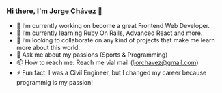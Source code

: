 ### Hi there, I'm [Jorge Chávez](https://jorgechportfolio.netlify.app) 👋

- 🔭 I’m currently working on become a great Frontend Web Developer.
- 🌱 I’m currently learning Ruby On Rails, Advanced React and more.
- 👯 I’m looking to collaborate on any kind of projects that make me learn more about this world.
- 💬 Ask me about my passions (Sports & Programming)
- 📫 How to reach me: Reach me vial mail (ljorchavez@gmail.com)
- ⚡ Fun fact: I was a Civil Engineer, but I changed my career because programmig is my passion!
